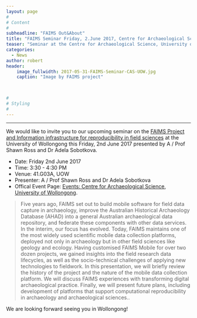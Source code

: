 ```yaml
---
layout: page
#
# Content
#
subheadline: "FAIMS Out&About"
title: "FAIMS Seminar Friday, 2.June 2017, Centre for Archaeological Science, University of Wollongong"
teaser: "Seminar at the Centre for Archaeological Science, University of Wollongong"
categories:
  - News
author: robert
header:
    image_fullwidth: 2017-05-31-FAIMS-Seminar-CAS-UOW.jpg
    caption: "Image by FAIMS project" 
    


#
# Styling
#
---
```


<hr/>

We would like to invite you to our upcoming seminar on the [FAIMS Project and Information infrastructure for reproducibility in field sciences](http://cas.uow.edu.au/content/groups/public/@web/@smah/documents/doc/uow232918.pdf) at the University of Wollongong this Friday, 2nd June 2017 presented by A / Prof Shawn Ross and Dr Adela Sobotkova.

* Date: Friday 2nd June 2017
* Time: 3:30 - 4:30 PM
* Venue: 41.G03A, UOW
* Presenter: A / Prof Shawn Ross and Dr Adela Sobotkova
* Offical Event Page: [Events: Centre for Archaeological Science, University of Wollongong](http://cas.uow.edu.au/news/index.html). 

> Five years ago, FAIMS set out to build mobile software for field data capture in archaeology, improve the Australian Historical Archaeology Database (AHAD) into a general Australian archaeological data repository, and federate these components with other data services. In the interim, our focus has evolved. Today, FAIMS maintains one of the most widely used scientific mobile data collection platforms, deployed not only in archaeology but in other field sciences like geology and ecology. 
Having customised FAIMS Mobile for over two dozen projects, we gained insights into the field research data lifecycles, as well as the socio-technical challenges of applying new technologies to fieldwork.
In this presentation, we will briefly review the history of the project and the nature of the mobile data collection platform. We will discuss FAIMS experiences with transforming digital archaeological practice. Finally, we will present future plans, including development of platforms that support computational reproducibility in archaeology and archaeological sciences..

We are looking forward seeing you in Wollongong!
